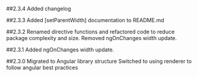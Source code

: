 ##2.3.4
Added changelog

##2.3.3
Added [setParentWidth] documentation to README.md

##2.3.2
Renamed directive functions and refactored code to reduce package complexity and size.
Removed ngOnChanges width update.

##2.3.1
Added ngOnChanges width update.

##2.3.0
Migrated to Angular library structure
Switched to using renderer to follow angular best practices
